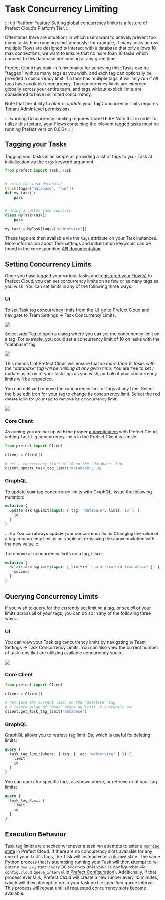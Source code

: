 # Task Concurrency Limiting <Badge text="Cloud"/>

::: tip Platform Feature
Setting global concurrency limits is a feature of Prefect Cloud's Platform Tier.
:::

Oftentimes there are situations in which users want to actively prevent too many tasks from running simultaneously; for example, if many tasks across multiple Flows are designed to interact with a database that only allows 10 max connections, we want to ensure that no more than 10 tasks which connect to this database are running at any given time.

Prefect Cloud has built-in functionality for achieving this; Tasks can be "tagged" with as many tags as you wish, and each tag can optionally be provided a concurrency limit. If a task has multiple tags, it will only run if _all_ tags have available concurrency. Tag concurrency limits are enforced globally across your entire team, and tags without explicit limits are considered to have unlimited concurrency.

Note that the ability to _alter_ or _update_ your Tag Concurrency limits requires [Tenant Admin level permissions](tokens.html#tenant).

::: warning Concurrency Limiting requires Core 0.6.6+
Note that in order to utilize this feature, your Flows containing the relevant tagged tasks must be running Prefect version 0.6.6+.
:::

## Tagging your Tasks

Tagging your tasks is as simple as providing a list of tags to your Task at initialization via the `tags` keyword argument:

```python
from prefect import task, Task


# using the task decorator
@task(tags=["database", "aws"])
def my_task():
    pass


# using a custom Task subclass
class MyTask(Task):
    pass

my_task = MyTask(tags=["webservice"])
```

These tags are then available via the `tags` attribute on your Task instances. More information about Task settings and initialization keywords can be found in the corresponding [API documentation](../../api/latest/core/task.html#task-2).

## Setting Concurrency Limits

Once you have tagged your various tasks and [registered your Flow(s)](flows.html#registering-a-flow-from-prefect-core) to Prefect Cloud, you can set concurrency limits on as few or as many tags as you wish. You can set limits in any of the following three ways.

### UI

To set Task tag concurrency limits from the UI, go to Prefect Cloud and navigate to Team Settings -> Task Concurrency Limits.

![](/cloud/ui/task-concurrency-limits.png)

Select _Add Tag_ to open a dialog where you can set the concurrency limit on a tag. For example, you could set a concurrency limit of 10 on tasks with the "database" tag.

![](/cloud/ui/task-concurrency-add-limit.png)

This means that Prefect Cloud will ensure that _no more than 10 tasks with the "database" tag will be running at any given time_. You are free to set / update as many of your task tags as you wish, and _all_ of your concurrency limits will be respected.

You can edit and remove the concurrency limit of tags at any time. Select the blue edit icon for your tag to change its concurrency limit. Select the red delete icon for your tag to remove its concurrency limit.

![](/cloud/ui/task-concurrency-limit-icons.png)

### Core Client

Assuming you are set up with the proper [authentication](api.html) with Prefect Cloud, setting Task tag concurrency limits in the Prefect Client is simple:

```python
from prefect import Client

client = Client()

# set a concurrency limit of 10 on the 'database' tag
client.update_task_tag_limit("database", 10)
```

### GraphQL <Badge text="GQL"/>

To update your tag concurrency limits with GraphQL, issue the following mutation:

```graphql
mutation {
  updateTaskTagLimit(input: { tag: "database", limit: 10 }) {
    id
  }
}
```

::: tip You can always update your concurrency limits
Changing the value of a tag concurrency limit is as simple as re-issuing the above mutation with the new value.
:::

To remove all concurrency limits on a tag, issue:

```graphql
mutation {
  deleteTaskTagLimit(input: { limitId: "uuid-returned-from-above" }) {
    success
  }
}
```

## Querying Concurrency Limits

If you wish to query for the currently set limit on a tag, or see _all_ of your limits across all of your tags, you can do so in any of the following three ways.

### UI

You can view your Task tag concurrency limits by navigating to Team Settings -> Task Concurrency Limits. You can also view the current number of task runs that are utilizing available concurrency space.

![](/cloud/ui/task-concurrency-limit-usage.png)

### Core Client

```python
from prefect import Client

client = Client()

# retrieve the current limit on the "database" tag
# a return value of `None` means no limit is currently set
client.get_task_tag_limit("database")
```

### GraphQL <Badge text="GQL"/>

GraphQL allows you to retrieve tag limit IDs, which is useful for deleting limits:

```graphql
query {
  task_tag_limit(where: { tag: { _eq: "webservice" } }) {
    limit
    id
  }
}
```

You can query for specific tags, as shown above, or retrieve _all_ of your tag limits:

```graphql
query {
  task_tag_limit {
    limit
    id
  }
}
```

## Execution Behavior

Task tag limits are checked whenever a task run attempts to enter a [`Running` state](../../core/concepts/states.html) in Prefect Cloud. If there are no concurrency slots available for any one of your Task's tags, the Task will instead enter a `Queued` state. The same Python process that is attempting running your Task will then attempt to re-enter a `Running` state every 30 seconds (this value is configurable via `config.cloud.queue_interval` in [Prefect Configuration](../../core/concepts/configuration.html)). Additionally, if that process ever fails, Prefect Cloud will create a new runner every 10 minutes, which will then attempt to rerun your task on the specified queue interval. This process will repeat until all requested concurrency slots become available.
